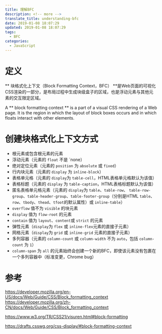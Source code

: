 ```yaml
---
title: 理解BFC
description: <!-- more -->
translate_title: understanding-bfc
date: 2019-01-08 18:07:29
updated: 2019-01-08 18:07:29
tags:
  - BFC
categories:
  - JavaScript
---
```


# 定义
** 块格式化上下文（Block Formatting Context，BFC） **是Web页面的可视化CSS渲染的一部分，是布局过程中生成块级盒子的区域，也是浮动元素与其他元素的交互限定区域。

A ** block formatting context ** is a part of a visual CSS rendering of a Web page. It is the region in which the layout of block boxes occurs and in which floats interact with other elements.

# 创建块格式化上下文方式

- 根元素或包含根元素的元素
- 浮动元素（元素的 `float` 不是 `none）
- 绝对定位元素（元素的 `position` 为 `absolute` 或 `fixed`）
- 行内块元素（元素的 `display` 为 `inline-block`）
- 表格单元格（元素的 `display`为 `table-cell`，HTML表格单元格默认为该值）
- 表格标题（元素的 `display` 为 `table-caption`，HTML表格标题默认为该值）
- 匿名表格单元格元素（元素的 `display`为 `table`、`table-row`、 `table-row-group`、`table-header-group`、`table-footer-group`（分别是HTML `table`、`row`、`tbody`、`thead`、`tfoot`的默认属性）或 `inline-table`）
- `overflow` 值不为 `visible` 的块元素
- `display` 值为 `flow-root` 的元素
- `contain` 值为 `layout`、`content`或 `strict` 的元素
- 弹性元素（`display`为 `flex` 或 `inline-flex`元素的直接子元素）
- 网格元素（`display`为 `grid` 或 `inline-grid` 元素的直接子元素）
- 多列容器（元素的 `column-count` 或 `column-width` 不为 `auto`，包括 `column-count` 为 `1`）
- `column-span` 为 `all` 的元素始终会创建一个新的BFC，即使该元素没有包裹在一个多列容器中（标准变更，Chrome bug）

# 参考

https://developer.mozilla.org/en-US/docs/Web/Guide/CSS/Block_formatting_context
https://developer.mozilla.org/zh-CN/docs/Web/Guide/CSS/Block_formatting_context

https://www.w3.org/TR/CSS21/visuren.html#block-formatting

https://drafts.csswg.org/css-display/#block-formatting-context